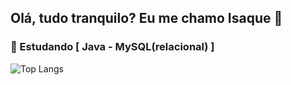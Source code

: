 ## Olá, tudo tranquilo? Eu me chamo Isaque 🤙
### 📖 Estudando [ Java - MySQL(relacional) ]
![Top Langs](https://github-readme-stats.vercel.app/api/top-langs/?username=Isaacomc&hide_progress=true&theme=dark&custom_title=Tecnologias)

          
  



